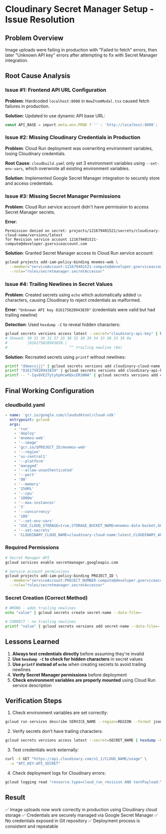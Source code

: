 # Cloudinary Secret Manager Setup - Issue Resolution

## Problem Overview

Image uploads were failing in production with "Failed to fetch" errors, then later "Unknown API key" errors after attempting to fix with Secret Manager integration.

## Root Cause Analysis

### Issue #1: Frontend API URL Configuration
**Problem**: Hardcoded `localhost:8000` in `NewItemModal.tsx` caused fetch failures in production.

**Solution**: Updated to use dynamic API base URL:
```typescript
const API_BASE = import.meta.env.PROD ? '' : 'http://localhost:8000';
```

### Issue #2: Missing Cloudinary Credentials in Production
**Problem**: Cloud Run deployment was overwriting environment variables, losing Cloudinary credentials.

**Root Cause**: `cloudbuild.yaml` only set 3 environment variables using `--set-env-vars`, which overwrote all existing environment variables.

**Solution**: Implemented Google Secret Manager integration to securely store and access credentials.

### Issue #3: Missing Secret Manager Permissions
**Problem**: Cloud Run service account didn't have permission to access Secret Manager secrets.

**Error**: 
```
Permission denied on secret: projects/121679401521/secrets/cloudinary-cloud-name/versions/latest 
for Revision service account 121679401521-compute@developer.gserviceaccount.com
```

**Solution**: Granted Secret Manager access to Cloud Run service account:
```bash
gcloud projects add-iam-policy-binding mnemos-web \
  --member="serviceAccount:121679401521-compute@developer.gserviceaccount.com" \
  --role="roles/secretmanager.secretAccessor"
```

### Issue #4: Trailing Newlines in Secret Values
**Problem**: Created secrets using `echo` which automatically added `\n` characters, causing Cloudinary to reject credentials as malformed.

**Error**: `"Unknown API key 816175828943839"` (credentials were valid but had trailing newline)

**Detection**: Used `hexdump -C` to reveal hidden characters:
```bash
gcloud secrets versions access latest --secret="cloudinary-api-key" | hexdump -C
# Showed: 38 31 36 31 37 35 38 32 38 39 34 33 38 33 39 0a
#         |816175828943839.|
#                            ^^ trailing newline (0a)
```

**Solution**: Recreated secrets using `printf` without newlines:
```bash
printf "ddwecvjjj" | gcloud secrets versions add cloudinary-cloud-name --data-file=-
printf "816175828943839" | gcloud secrets versions add cloudinary-api-key --data-file=-
printf -- "-Iqv0VE2TytyhpHcwHQxcER1WNA" | gcloud secrets versions add cloudinary-api-secret --data-file=-
```

## Final Working Configuration

### cloudbuild.yaml
```yaml
- name: 'gcr.io/google.com/cloudsdktool/cloud-sdk'
  entrypoint: gcloud
  args:
    - 'run'
    - 'deploy'
    - 'mnemos-web'
    - '--image'
    - 'gcr.io/$PROJECT_ID/mnemos-web'
    - '--region'
    - 'us-central1'
    - '--platform'
    - 'managed'
    - '--allow-unauthenticated'
    - '--port'
    - '80'
    - '--memory'
    - '256Mi'
    - '--cpu'
    - '1000m'
    - '--max-instances'
    - '3'
    - '--concurrency'
    - '100'
    - '--set-env-vars'
    - 'USE_CLOUD_STORAGE=true,STORAGE_BUCKET_NAME=mnemos-data-bucket,GOOGLE_CLOUD_PROJECT=$PROJECT_ID'
    - '--set-secrets'
    - 'CLOUDINARY_CLOUD_NAME=cloudinary-cloud-name:latest,CLOUDINARY_API_KEY=cloudinary-api-key:latest,CLOUDINARY_API_SECRET=cloudinary-api-secret:latest'
```

### Required Permissions
```bash
# Secret Manager API
gcloud services enable secretmanager.googleapis.com

# Service account permissions
gcloud projects add-iam-policy-binding PROJECT_ID \
  --member="serviceAccount:PROJECT_NUMBER-compute@developer.gserviceaccount.com" \
  --role="roles/secretmanager.secretAccessor"
```

### Secret Creation (Correct Method)
```bash
# WRONG - adds trailing newlines
echo "value" | gcloud secrets create secret-name --data-file=-

# CORRECT - no trailing newlines
printf "value" | gcloud secrets versions add secret-name --data-file=-
```

## Lessons Learned

1. **Always test credentials directly** before assuming they're invalid
2. **Use `hexdump -C` to check for hidden characters** in secret values
3. **Use `printf` instead of `echo`** when creating secrets to avoid trailing newlines
4. **Verify Secret Manager permissions** before deployment
5. **Check environment variables are properly mounted** using Cloud Run service description

## Verification Steps

1. Check environment variables are set correctly:
```bash
gcloud run services describe SERVICE_NAME --region=REGION --format json | jq '.spec.template.spec.containers[0].env'
```

2. Verify secrets don't have trailing characters:
```bash
gcloud secrets versions access latest --secret=SECRET_NAME | hexdump -C
```

3. Test credentials work externally:
```bash
curl -X GET "https://api.cloudinary.com/v1_1/CLOUD_NAME/usage" \
  -u "API_KEY:API_SECRET"
```

4. Check deployment logs for Cloudinary errors:
```bash
gcloud logging read "resource.type=cloud_run_revision AND textPayload:\"Cloudinary\"" --limit 10
```

## Result

✅ Image uploads now work correctly in production using Cloudinary cloud storage
✅ Credentials are securely managed via Google Secret Manager
✅ No credentials exposed in Git repository
✅ Deployment process is consistent and repeatable